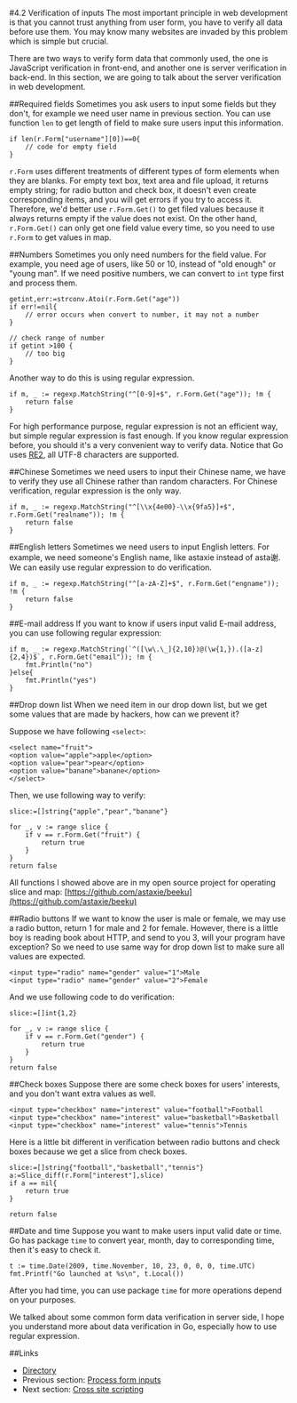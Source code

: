#4.2 Verification of inputs
The most important principle in web development is that you cannot trust anything from user form, you have to verify all data before use them. You may know many websites are invaded by this problem which is simple but crucial.

There are two ways to verify form data that commonly used, the one is JavaScript verification in front-end, and another one is server verification in back-end. In this section, we are going to talk about the server verification in web development.

##Required fields
Sometimes you ask users to input some fields but they don't, for example we need user name in previous section. You can use function `len` to get length of field to make sure users input this information.

	if len(r.Form["username"][0])==0{
    	// code for empty field
	}

`r.Form` uses different treatments of different types of form elements when they are blanks. For empty text box, text area and file upload, it returns empty string; for radio button and check box, it doesn't even create corresponding items, and you will get errors if you try to access it. Therefore, we'd better use `r.Form.Get()` to get filed values because it always returns empty if the value does not exist. On the other hand, `r.Form.Get()` can only get one field value every time, so you need to use `r.Form` to get values in map.

##Numbers
Sometimes you only need numbers for the field value. For example, you need age of users, like 50 or 10, instead of "old enough" or "young man". If we need positive numbers, we can convert to `int` type first and process them.

	getint,err:=strconv.Atoi(r.Form.Get("age"))
	if err!=nil{
    	// error occurs when convert to number, it may not a number
	}

	// check range of number
	if getint >100 {
    	// too big
	}

Another way to do this is using regular expression.

	if m, _ := regexp.MatchString("^[0-9]+$", r.Form.Get("age")); !m {
    	return false
	}
	
For high performance purpose, regular expression is not an efficient way, but simple regular expression is fast enough. If you know regular expression before, you should it's a very convenient way to verify data. Notice that Go uses [RE2](http://code.google.com/p/re2/wiki/Syntax), all UTF-8 characters are supported.

##Chinese
Sometimes we need users to input their Chinese name, we have to verify they use all Chinese rather than random characters. For Chinese verification, regular expression is the only way.

	if m, _ := regexp.MatchString("^[\\x{4e00}-\\x{9fa5}]+$", r.Form.Get("realname")); !m {
    	return false
	}

##English letters
Sometimes we need users to input English letters. For example, we need someone's English name, like astaxie instead of asta谢. We can easily use regular expression to do verification.

	if m, _ := regexp.MatchString("^[a-zA-Z]+$", r.Form.Get("engname")); !m {
    	return false
	}

##E-mail address
If you want to know if users input valid E-mail address, you can use following regular expression:

	if m, _ := regexp.MatchString(`^([\w\.\_]{2,10})@(\w{1,}).([a-z]{2,4})$`, r.Form.Get("email")); !m {
    	fmt.Println("no")
	}else{
    	fmt.Println("yes")
	}

##Drop down list
When we need item in our drop down list, but we get some values that are made by hackers, how can we prevent it? 

Suppose we have following `<select>`:

	<select name="fruit">
	<option value="apple">apple</option>
	<option value="pear">pear</option>
	<option value="banane">banane</option>
	</select>

Then, we use following way to verify:

	slice:=[]string{"apple","pear","banane"}

	for _, v := range slice {
    	if v == r.Form.Get("fruit") {
        	return true
    	}
	}
	return false

All functions I showed above are in my open source project for operating slice and map: [https://github.com/astaxie/beeku](https://github.com/astaxie/beeku)

##Radio buttons
If we want to know the user is male or female, we may use a radio button, return 1 for male and 2 for female. However, there is a little boy is reading book about HTTP, and send to you 3, will your program have exception? So we need to use same way for drop down list to make sure all values are expected.

	<input type="radio" name="gender" value="1">Male
	<input type="radio" name="gender" value="2">Female

And we use following code to do verification:

	slice:=[]int{1,2}

	for _, v := range slice {
    	if v == r.Form.Get("gender") {
        	return true
    	}
	}
	return false

##Check boxes
Suppose there are some check boxes for users' interests, and you don't want extra values as well.

	<input type="checkbox" name="interest" value="football">Football
	<input type="checkbox" name="interest" value="basketball">Basketball
	<input type="checkbox" name="interest" value="tennis">Tennis

Here is a little bit different in verification between radio buttons and check boxes because we get a slice from check boxes.

	slice:=[]string{"football","basketball","tennis"}
	a:=Slice_diff(r.Form["interest"],slice)
	if a == nil{
    	return true
	}

	return false 

##Date and time
Suppose you want to make users input valid date or time. Go has package `time` to convert year, month, day to corresponding time, then it's easy to check it.

	t := time.Date(2009, time.November, 10, 23, 0, 0, 0, time.UTC)
	fmt.Printf("Go launched at %s\n", t.Local())

After you had time, you can use package `time` for more operations depend on your purposes.

We talked about some common form data verification in server side, I hope you understand more about data verification in Go, especially how to use regular expression.

##Links
- [Directory](preface.md)
- Previous section: [Process form inputs](04.1.md)
- Next section: [Cross site scripting](04.3.md)
